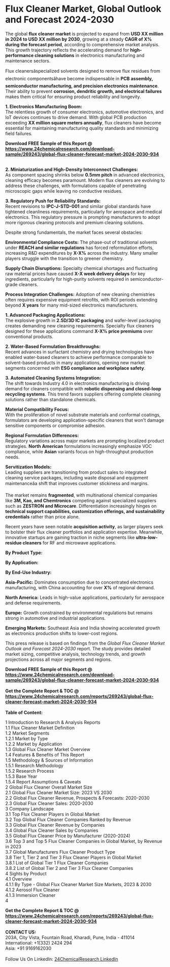<h1>Flux Cleaner Market, Global Outlook and Forecast 2024-2030</h1><p>The global <strong>flux cleaner market</strong> is projected to expand from <strong>USD XX million in 2024 to USD XX million by 2030</strong>, growing at a steady <strong>CAGR of X% during the forecast period</strong>, according to comprehensive market analysis. This growth trajectory reflects the accelerating demand for <strong>high-performance cleaning solutions</strong> in electronics manufacturing and maintenance sectors.</p><p>Flux cleanersâspecialized solvents designed to remove flux residues from electronic componentsâhave become indispensable in <strong>PCB assembly, semiconductor manufacturing, and precision electronics maintenance</strong>. Their ability to prevent <strong>corrosion, dendritic growth, and electrical failures</strong> makes them critical for ensuring product reliability and longevity.</p><p><strong>1. Electronics Manufacturing Boom:</strong><br>
The relentless growth of consumer electronics, automotive electronics, and IoT devices continues to drive demand. With global PCB production exceeding <strong>XX million square meters annually</strong>, flux cleaners have become essential for maintaining manufacturing quality standards and minimizing field failures.</p><div><b>Download FREE Sample of this Report @ 
            <a href="https://www.24chemicalresearch.com/download-sample/269243/global-flux-cleaner-forecast-market-2024-2030-934">
            https://www.24chemicalresearch.com/download-sample/269243/global-flux-cleaner-forecast-market-2024-2030-934</a></b></div><br><p><strong>2. Miniaturization and High-Density Interconnect Challenges:</strong><br>
As component spacing shrinks below <strong>0.5mm pitch</strong> in advanced electronics, cleaning efficacy becomes paramount. Modern flux cleaners are evolving to address these challenges, with formulations capable of penetrating microscopic gaps while leaving no conductive residues.</p><p><strong>3. Regulatory Push for Reliability Standards:</strong><br>
Recent revisions to <strong>IPC-J-STD-001</strong> and similar global standards have tightened cleanliness requirements, particularly for aerospace and medical electronics. This regulatory pressure is prompting manufacturers to adopt more rigorous cleaning protocols and premium cleaning solutions.</p><p>Despite strong fundamentals, the market faces several obstacles:</p><p><strong>Environmental Compliance Costs:</strong> The phase-out of traditional solvents under <strong>REACH and similar regulations</strong> has forced reformulation efforts, increasing R&amp;D expenditures by <strong>X-X%</strong> across the industry. Many smaller players struggle with the transition to greener chemistry.</p><p><strong>Supply Chain Disruptions:</strong> Specialty chemical shortages and fluctuating raw material prices have caused <strong>X-X week delivery delays</strong> for key ingredients, particularly for high-purity solvents required in semiconductor-grade cleaners.</p><p><strong>Process Integration Challenges:</strong> Adoption of new cleaning chemistries often requires expensive equipment retrofits, with ROI periods extending beyond <strong>X years</strong> for many mid-sized electronics manufacturers.</p><p><strong>1. Advanced Packaging Applications:</strong><br>
The explosive growth in <strong>2.5D/3D IC packaging</strong> and wafer-level packaging creates demanding new cleaning requirements. Specialty flux cleaners designed for these applications command <strong>X-X% price premiums</strong> over conventional products.</p><p><strong>2. Water-Based Formulation Breakthroughs:</strong><br>
Recent advances in surfactant chemistry and drying technologies have enabled water-based cleaners to achieve performance comparable to solvent-based products in many applications, opening new market segments concerned with <strong>ESG compliance and workplace safety</strong>.</p><p><strong>3. Automated Cleaning Systems Integration:</strong><br>
The shift towards Industry 4.0 in electronics manufacturing is driving demand for cleaners compatible with <strong>robotic dispensing and closed-loop recycling systems</strong>. This trend favors suppliers offering complete cleaning solutions rather than standalone chemicals.</p><p><strong>Material Compatibility Focus:</strong><br>
	With the proliferation of novel substrate materials and conformal coatings, formulators are developing application-specific cleaners that won't damage sensitive components or compromise adhesion.</p><p><strong>Regional Formulation Differences:</strong><br>
	Regulatory variations across major markets are prompting localized product strategies. <strong>North American</strong> formulations increasingly emphasize VOC compliance, while <strong>Asian</strong> variants focus on high-throughput production needs.</p><p><strong>Servitization Models:</strong><br>
	Leading suppliers are transitioning from product sales to integrated cleaning service packages, including waste disposal and equipment maintenanceâa shift that improves customer stickiness and margins.</p><p>The market remains <strong>fragmented</strong>, with multinational chemical companies like <strong>3M, Kao, and Chemtronics</strong> competing against specialized suppliers such as <strong>ZESTRON and Microcare</strong>. Differentiation increasingly hinges on <strong>technical support capabilities, customization offerings, and sustainability credentials</strong> rather than price alone.</p><p>Recent years have seen notable <strong>acquisition activity</strong>, as larger players seek to bolster their flux cleaner portfolios and application expertise. Meanwhile, innovative startups are gaining traction in niche segments like <strong>ultra-low-residue cleaners</strong> for RF and microwave applications.</p><p><strong>By Product Type:</strong></p><p><strong>By Application:</strong></p><p><strong>By End-Use Industry:</strong></p><p><strong>Asia-Pacific:</strong> Dominates consumption due to concentrated electronics manufacturing, with China accounting for over <strong>X%</strong> of regional demand.</p><p><strong>North America:</strong> Leads in high-value applications, particularly for aerospace and defense requirements.</p><p><strong>Europe:</strong> Growth constrained by environmental regulations but remains strong in automotive and industrial applications.</p><p><strong>Emerging Markets:</strong> Southeast Asia and India showing accelerated growth as electronics production shifts to lower-cost regions.</p><p>This press release is based on findings from the <em>Global Flux Cleaner Market Outlook and Forecast 2024-2030</em> report. The study provides detailed market sizing, competitive analysis, technology trends, and growth projections across all major segments and regions.</p><div><b>Download FREE Sample of this Report @ 
            <a href="https://www.24chemicalresearch.com/download-sample/269243/global-flux-cleaner-forecast-market-2024-2030-934">
            https://www.24chemicalresearch.com/download-sample/269243/global-flux-cleaner-forecast-market-2024-2030-934</a></b></div><br><div><b>Get the Complete Report & TOC @ 
            <a href="https://www.24chemicalresearch.com/reports/269243/global-flux-cleaner-forecast-market-2024-2030-934">
            https://www.24chemicalresearch.com/reports/269243/global-flux-cleaner-forecast-market-2024-2030-934</a></b></div><br>
            <b>Table of Content:</b><p>1 Introduction to Research & Analysis Reports<br />
    1.1 Flux Cleaner Market Definition<br />
    1.2 Market Segments<br />
        1.2.1 Market by Type<br />
        1.2.2 Market by Application<br />
    1.3 Global Flux Cleaner Market Overview<br />
    1.4 Features & Benefits of This Report<br />
    1.5 Methodology & Sources of Information<br />
        1.5.1 Research Methodology<br />
        1.5.2 Research Process<br />
        1.5.3 Base Year<br />
        1.5.4 Report Assumptions & Caveats<br />
2 Global Flux Cleaner Overall Market Size<br />
    2.1 Global Flux Cleaner Market Size: 2023 VS 2030<br />
    2.2 Global Flux Cleaner Revenue, Prospects & Forecasts: 2020-2030<br />
    2.3 Global Flux Cleaner Sales: 2020-2030<br />
3 Company Landscape<br />
    3.1 Top Flux Cleaner Players in Global Market<br />
    3.2 Top Global Flux Cleaner Companies Ranked by Revenue<br />
    3.3 Global Flux Cleaner Revenue by Companies<br />
    3.4 Global Flux Cleaner Sales by Companies<br />
    3.5 Global Flux Cleaner Price by Manufacturer (2020-2024)<br />
    3.6 Top 3 and Top 5 Flux Cleaner Companies in Global Market, by Revenue in 2023<br />
    3.7 Global Manufacturers Flux Cleaner Product Type<br />
    3.8 Tier 1, Tier 2 and Tier 3 Flux Cleaner Players in Global Market<br />
        3.8.1 List of Global Tier 1 Flux Cleaner Companies<br />
        3.8.2 List of Global Tier 2 and Tier 3 Flux Cleaner Companies<br />
4 Sights by Product<br />
    4.1 Overview<br />
        4.1.1 By Type - Global Flux Cleaner Market Size Markets, 2023 & 2030<br />
        4.1.2 Aerosol Flux Cleaner<br />
        4.1.3 Immersion Cleaner<br />
        4</p><div><b>Get the Complete Report & TOC @ 
            <a href="https://www.24chemicalresearch.com/reports/269243/global-flux-cleaner-forecast-market-2024-2030-934">
            https://www.24chemicalresearch.com/reports/269243/global-flux-cleaner-forecast-market-2024-2030-934</a></b></div><br><b>CONTACT US:</b><br>
            203A, City Vista, Fountain Road, Kharadi, Pune, India - 411014<br>
            International: +1(332) 2424 294<br>
            Asia: +91 9169162030 <br><br>
            Follow Us On LinkedIn: <a href="https://www.linkedin.com/company/24chemicalresearch/">24ChemicalResearch LinkedIn</a>